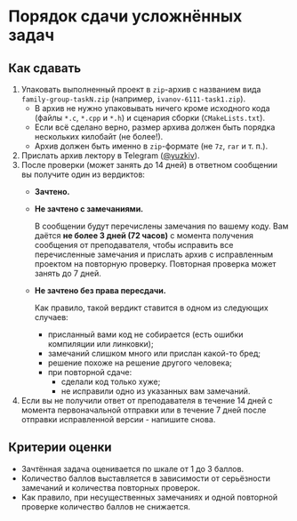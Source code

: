 # Порядок сдачи усложнённых задач



## Как сдавать

1. Упаковать выполненный проект в `zip`-архив с названием вида `family-group-taskN.zip`
   (например, `ivanov-6111-task1.zip`).
   - В архив не нужно упаковывать ничего кроме исходного кода (файлы `*.c`, `*.cpp` и `*.h`)
     и сценария сборки (`CMakeLists.txt`).
   - Если всё сделано верно, размер архива должен быть порядка нескольких килобайт (не более!).
   - Архив должен быть именно в `zip`-формате (не `7z`, `rar` и т. п.).
1. Прислать архив лектору в Telegram ([@yuzkiv](https://t.me/yuzkiv)).
1. После проверки (может занять до 14 дней) в ответном сообщении вы получите один из вердиктов:
   - **Зачтено.**
   - **Не зачтено с замечаниями.**

     В сообщении будут перечислены замечания по вашему коду.
     Вам даётся **не более 3 дней (72 часов)** с момента получения сообщения от преподавателя,
     чтобы исправить все перечисленные замечания и прислать архив с исправленным проектом на повторную проверку.
     Повторная проверка может занять до 7 дней.
   - **Не зачтено без права пересдачи.**

     Как правило, такой вердикт ставится в одном из следующих случаев:
     - присланный вами код не собирается (есть ошибки компиляции или линковки);
     - замечаний слишком много или прислан какой-то бред;
     - решение похоже на решение другого человека;
     - при повторной сдаче:
       - сделали код только хуже;
       - не исправили одно из указанных вам замечаний.
2. Если вы не получили ответ от преподавателя в течение 14 дней с момента первоначальной отправки
   или в течение 7 дней после отправки исправленной версии - напишите снова.



## Критерии оценки

- Зачтённая задача оценивается по шкале от 1 до 3 баллов.
- Количество баллов выставляется в зависимости от серьёзности замечаний и количества повторных проверок.
- Как правило, при несущественных замечаниях и одной повторной проверке количество баллов не снижается.
